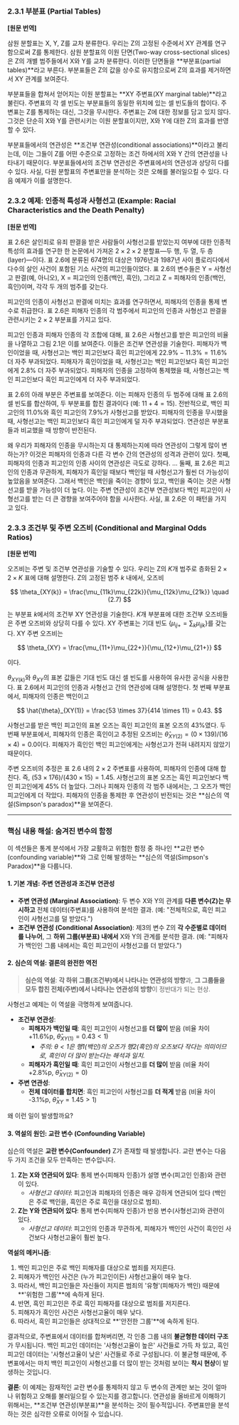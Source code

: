 ### **2.3.1 부분표 (Partial Tables)**

**[원문 번역]**

삼원 분할표는 X, Y, Z를 교차 분류한다. 우리는 Z의 고정된 수준에서 XY 관계를 연구함으로써 Z를 통제한다. 삼원 분할표의 이원 단면(Two-way cross-sectional slices)은 Z의 개별 범주들에서 X와 Y를 교차 분류한다. 이러한 단면들을 **부분표(partial tables)**라고 부른다. 부분표들은 Z의 값을 상수로 유지함으로써 Z의 효과를 제거하면서 XY 관계를 보여준다.

부분표들을 합쳐서 얻어지는 이원 분할표는 **XY 주변표(XY marginal table)**라고 불린다. 주변표의 각 셀 빈도는 부분표들의 동일한 위치에 있는 셀 빈도들의 합이다. 주변표는 Z를 통제하는 대신, 그것을 무시한다. 주변표는 Z에 대한 정보를 담고 있지 않다. 그것은 단순히 X와 Y를 관련시키는 이원 분할표이지만, X와 Y에 대한 Z의 효과를 반영할 수 있다.

부분표들에서의 연관성은 **조건부 연관성(conditional associations)**이라고 불리는데, 이는 그들이 Z를 어떤 수준으로 고정하는 조건 하에서의 X와 Y 간의 연관성을 나타내기 때문이다. 부분표들에서의 조건부 연관성은 주변표에서의 연관성과 상당히 다를 수 있다. 사실, 다원 분할표의 주변표만을 분석하는 것은 오해를 불러일으킬 수 있다. 다음 예제가 이를 설명한다.

### **2.3.2 예제: 인종적 특성과 사형선고 (Example: Racial Characteristics and the Death Penalty)**

**[원문 번역]**

표 2.6은 살인죄로 유죄 판결을 받은 사람들이 사형선고를 받았는지 여부에 대한 인종적 특성의 효과를 연구한 한 논문에서 가져온 $2 \times 2 \times 2$ 분할표—두 행, 두 열, 두 층(layer)—이다. 표 2.6에 분류된 674명의 대상은 1976년과 1987년 사이 플로리다에서 다수의 살인 사건이 포함된 기소 사건의 피고인들이었다. 표 2.6의 변수들은 Y = 사형선고 판결(예, 아니오), X = 피고인의 인종(백인, 흑인), 그리고 Z = 피해자의 인종(백인, 흑인)이며, 각각 두 개의 범주를 갖는다.

피고인의 인종이 사형선고 판결에 미치는 효과를 연구하면서, 피해자의 인종을 통제 변수로 취급한다. 표 2.6은 피해자 인종의 각 범주에서 피고인의 인종과 사형선고 판결을 관련시키는 $2 \times 2$ 부분표를 가지고 있다.

피고인 인종과 피해자 인종의 각 조합에 대해, 표 2.6은 사형선고를 받은 피고인의 비율을 나열하고 그림 2.1은 이를 보여준다. 이들은 조건부 연관성을 기술한다. 피해자가 백인이었을 때, 사형선고는 백인 피고인보다 흑인 피고인에게 $22.9\% - 11.3\% = 11.6\%$ 더 자주 부과되었다. 피해자가 흑인이었을 때, 사형선고는 백인 피고인보다 흑인 피고인에게 $2.8\%$ 더 자주 부과되었다. 피해자의 인종을 고정하여 통제했을 때, 사형선고는 백인 피고인보다 흑인 피고인에게 더 자주 부과되었다.

표 2.6의 아래 부분은 주변표를 보여준다. 이는 피해자 인종의 두 범주에 대해 표 2.6의 셀 빈도를 합산하여, 두 부분표를 합친 결과이다 (예: $11+4=15$). 전반적으로, 백인 피고인의 11.0%와 흑인 피고인의 7.9%가 사형선고를 받았다. 피해자의 인종을 무시했을 때, 사형선고는 백인 피고인보다 흑인 피고인에게 덜 자주 부과되었다. 연관성은 부분표들과 비교했을 때 방향이 반전된다.

왜 우리가 피해자의 인종을 무시하는지 대 통제하는지에 따라 연관성이 그렇게 많이 변하는가? 이것은 피해자의 인종과 다른 각 변수 간의 연관성의 성격과 관련이 있다. 첫째, 피해자의 인종과 피고인의 인종 사이의 연관성은 극도로 강하다. ... 둘째, 표 2.6은 피고인의 인종과 무관하게, 피해자가 흑인일 때보다 백인일 때 사형선고가 훨씬 더 가능성이 높았음을 보여준다. 그래서 백인은 백인을 죽이는 경향이 있고, 백인을 죽이는 것은 사형선고를 받을 가능성이 더 높다. 이는 주변 연관성이 조건부 연관성보다 백인 피고인이 사형선고를 받는 더 큰 경향을 보여주어야 함을 시사한다. 사실, 표 2.6은 이 패턴을 가지고 있다.

### **2.3.3 조건부 및 주변 오즈비 (Conditional and Marginal Odds Ratios)**

**[원문 번역]**

오즈비는 주변 및 조건부 연관성을 기술할 수 있다. 우리는 Z의 $K$개 범주로 층화된 $2 \times 2 \times K$ 표에 대해 설명한다. Z의 고정된 범주 $k$ 내에서, 오즈비

$$ \theta_{XY(k)} = \frac{\mu_{11k}\mu_{22k}}{\mu_{12k}\mu_{21k}} \quad (2.7) $$

는 부분표 $k$에서의 조건부 XY 연관성을 기술한다. $K$개 부분표에 대한 조건부 오즈비들은 주변 오즈비와 상당히 다를 수 있다. XY 주변표는 기대 빈도 $\{\mu_{ij+} = \sum_k \mu_{ijk}\}$를 갖는다. XY 주변 오즈비는

$$ \theta_{XY} = \frac{\mu_{11+}\mu_{22+}}{\mu_{12+}\mu_{21+}} $$

이다.

$\theta_{XY(k)}$와 $\theta_{XY}$의 표본 값들은 기대 빈도 대신 셀 빈도를 사용하여 유사한 공식을 사용한다. 표 2.6에서 피고인의 인종과 사형선고 간의 연관성에 대해 설명한다. 첫 번째 부분표에서, 피해자의 인종은 백인이고

$$ \hat{\theta}_{XY(1)} = \frac{53 \times 37}{414 \times 11} = 0.43. $$

사형선고를 받은 백인 피고인의 표본 오즈는 흑인 피고인의 표본 오즈의 43%였다. 두 번째 부분표에서, 피해자의 인종은 흑인이고 추정된 오즈비는 $\hat{\theta}_{XY(2)} = (0 \times 139)/(16 \times 4) = 0.0$이다. 피해자가 흑인인 백인 피고인에게는 사형선고가 전혀 내려지지 않았기 때문이다.

주변 오즈비의 추정은 표 2.6 내의 $2 \times 2$ 주변표를 사용하여, 피해자의 인종에 대해 합친다. 즉, $(53 \times 176)/(430 \times 15) = 1.45$. 사형선고의 표본 오즈는 흑인 피고인보다 백인 피고인에게 45% 더 높았다. 그러나 피해자 인종의 각 범주 내에서는, 그 오즈가 백인 피고인에게 더 작았다. 피해자의 인종을 통제한 후 연관성이 반전되는 것은 **심슨의 역설(Simpson's paradox)**을 보여준다.

---

### **핵심 내용 해설: 숨겨진 변수의 함정**

이 섹션들은 통계 분석에서 가장 교활하고 위험한 함정 중 하나인 **교란 변수(confounding variable)**와 그로 인해 발생하는 **심슨의 역설(Simpson's Paradox)**을 다룹니다.

#### **1. 기본 개념: 주변 연관성과 조건부 연관성**

*   **주변 연관성 (Marginal Association)**: 두 변수 X와 Y의 관계를 **다른 변수(Z)는 무시하고** 전체 데이터(주변표)를 사용하여 분석한 결과. (예: "전체적으로, 흑인 피고인이 사형선고를 덜 받았다.")
*   **조건부 연관성 (Conditional Association)**: 제3의 변수 Z의 **각 수준별로 데이터를 나누어**, 그 **하위 그룹(부분표) 내에서** X와 Y의 관계를 분석한 결과. (예: "피해자가 백인인 그룹 내에서는 흑인 피고인이 사형선고를 더 받았다.")

#### **2. 심슨의 역설: 결론의 완전한 역전**

> **심슨의 역설**: **각 하위 그룹(조건부)에서 나타나는 연관성의 방향**과, **그 그룹들을 모두 합친 전체(주변)에서 나타나는 연관성의 방향**이 정반대가 되는 현상.

사형선고 예제는 이 역설을 극명하게 보여줍니다.

*   **조건부 연관성**:
    *   **피해자가 백인일 때**: 흑인 피고인이 사형선고를 **더 많이** 받음 (비율 차이 +11.6%p, $\hat{\theta}_{XY(1)}=0.43 < 1$)
        *  *주의: $\theta<1$은 행1(백인)의 오즈가 행2(흑인)의 오즈보다 작다는 의미이므로, 흑인이 더 많이 받는다는 해석과 일치.*
    *   **피해자가 흑인일 때**: 흑인 피고인이 사형선고를 **더 많이** 받음 (비율 차이 +2.8%p, $\hat{\theta}_{XY(2)}=0$)
*   **주변 연관성**:
    *   **전체 데이터를 합치면**: 흑인 피고인이 사형선고를 **더 적게** 받음 (비율 차이 -3.1%p, $\hat{\theta}_{XY}=1.45 > 1$)

왜 이런 일이 발생할까요?

#### **3. 역설의 원인: 교란 변수 (Confounding Variable)**

심슨의 역설은 **교란 변수(Confounder)** Z가 존재할 때 발생합니다. 교란 변수는 다음 두 가지 조건을 모두 만족하는 변수입니다.
1.  **Z는 X와 연관되어 있다**: 통제 변수(피해자 인종)가 설명 변수(피고인 인종)와 관련이 있다.
    *   *사형선고 데이터*: 피고인과 피해자의 인종은 매우 강하게 연관되어 있다 (백인은 주로 백인을, 흑인은 주로 흑인을 대상으로 범죄).
2.  **Z는 Y와 연관되어 있다**: 통제 변수(피해자 인종)가 반응 변수(사형선고)와 관련이 있다.
    *   *사형선고 데이터*: 피고인의 인종과 무관하게, 피해자가 백인인 사건이 흑인인 사건보다 사형선고율이 훨씬 높다.

**역설의 메커니즘**:
1.  백인 피고인은 주로 백인 피해자를 대상으로 범죄를 저지른다.
2.  피해자가 백인인 사건은 (누가 피고인이든) 사형선고율이 매우 높다.
3.  따라서, 백인 피고인들은 자신들이 저지른 범죄의 '유형'(피해자가 백인) 때문에 **'위험한 그룹'**에 속하게 된다.
4.  반면, 흑인 피고인은 주로 흑인 피해자를 대상으로 범죄를 저지른다.
5.  피해자가 흑인인 사건은 사형선고율이 매우 낮다.
6.  따라서, 흑인 피고인들은 상대적으로 **'안전한 그룹'**에 속하게 된다.

결과적으로, 주변표에서 데이터를 합쳐버리면, 각 인종 그룹 내의 **불균형한 데이터 구조**가 무시됩니다. 백인 피고인 데이터는 '사형선고율이 높은' 사건들로 가득 차 있고, 흑인 피고인 데이터는 '사형선고율이 낮은' 사건들로 주로 구성됩니다. 이 불균형 때문에, 주변표에서는 마치 백인 피고인이 사형선고를 더 많이 받는 것처럼 보이는 **착시 현상**이 발생하는 것입니다.

**결론**: 이 예제는 잠재적인 교란 변수를 통제하지 않고 두 변수의 관계만 보는 것이 얼마나 위험하고 오해를 불러일으킬 수 있는지를 경고합니다. 연관성을 올바르게 이해하기 위해서는, **조건부 연관성(부분표)**을 분석하는 것이 필수적입니다. 주변표만을 분석하는 것은 심각한 오류로 이어질 수 있습니다.
